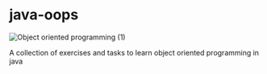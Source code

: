 # java-oops
![Object oriented programming (1)](https://user-images.githubusercontent.com/29815204/186382554-dd28e3ec-1515-4516-95f2-4522e8edd9b8.gif)


A collection of exercises and tasks to learn object oriented programming in java
